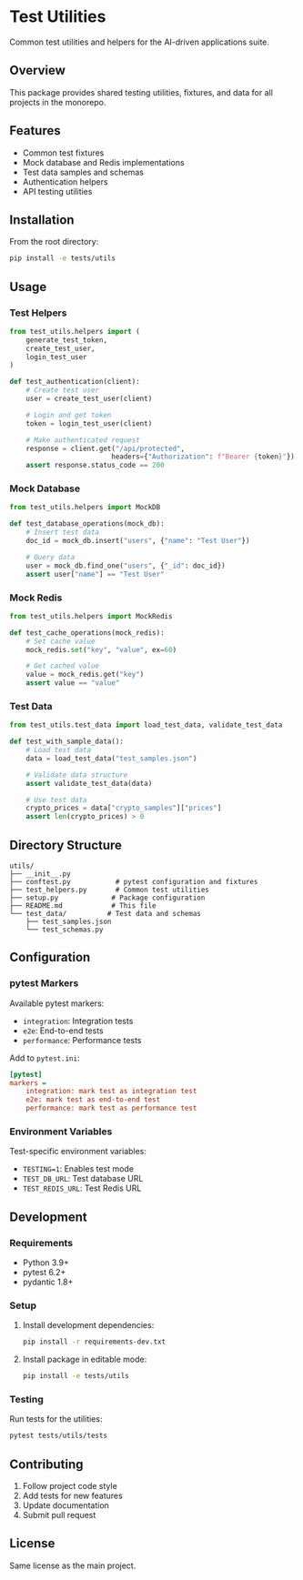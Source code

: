 # Test Utilities

Common test utilities and helpers for the AI-driven applications suite.

## Overview

This package provides shared testing utilities, fixtures, and data for all projects in the monorepo.

## Features

- Common test fixtures
- Mock database and Redis implementations
- Test data samples and schemas
- Authentication helpers
- API testing utilities

## Installation

From the root directory:

```bash
pip install -e tests/utils
```

## Usage

### Test Helpers

```python
from test_utils.helpers import (
    generate_test_token,
    create_test_user,
    login_test_user
)

def test_authentication(client):
    # Create test user
    user = create_test_user(client)

    # Login and get token
    token = login_test_user(client)

    # Make authenticated request
    response = client.get("/api/protected",
                         headers={"Authorization": f"Bearer {token}"})
    assert response.status_code == 200
```

### Mock Database

```python
from test_utils.helpers import MockDB

def test_database_operations(mock_db):
    # Insert test data
    doc_id = mock_db.insert("users", {"name": "Test User"})

    # Query data
    user = mock_db.find_one("users", {"_id": doc_id})
    assert user["name"] == "Test User"
```

### Mock Redis

```python
from test_utils.helpers import MockRedis

def test_cache_operations(mock_redis):
    # Set cache value
    mock_redis.set("key", "value", ex=60)

    # Get cached value
    value = mock_redis.get("key")
    assert value == "value"
```

### Test Data

```python
from test_utils.test_data import load_test_data, validate_test_data

def test_with_sample_data():
    # Load test data
    data = load_test_data("test_samples.json")

    # Validate data structure
    assert validate_test_data(data)

    # Use test data
    crypto_prices = data["crypto_samples"]["prices"]
    assert len(crypto_prices) > 0
```

## Directory Structure

```
utils/
├── __init__.py
├── conftest.py           # pytest configuration and fixtures
├── test_helpers.py       # Common test utilities
├── setup.py             # Package configuration
├── README.md            # This file
└── test_data/          # Test data and schemas
    ├── test_samples.json
    └── test_schemas.py
```

## Configuration

### pytest Markers

Available pytest markers:
- `integration`: Integration tests
- `e2e`: End-to-end tests
- `performance`: Performance tests

Add to `pytest.ini`:
```ini
[pytest]
markers =
    integration: mark test as integration test
    e2e: mark test as end-to-end test
    performance: mark test as performance test
```

### Environment Variables

Test-specific environment variables:
- `TESTING=1`: Enables test mode
- `TEST_DB_URL`: Test database URL
- `TEST_REDIS_URL`: Test Redis URL

## Development

### Requirements

- Python 3.9+
- pytest 6.2+
- pydantic 1.8+

### Setup

1. Install development dependencies:
   ```bash
   pip install -r requirements-dev.txt
   ```

2. Install package in editable mode:
   ```bash
   pip install -e tests/utils
   ```

### Testing

Run tests for the utilities:
```bash
pytest tests/utils/tests
```

## Contributing

1. Follow project code style
2. Add tests for new features
3. Update documentation
4. Submit pull request

## License

Same license as the main project.
